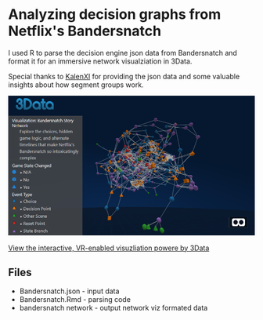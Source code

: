 # Analyzing decision graphs from Netflix's Bandersnatch

I used R to parse the decision engine json data from Bandersnatch and format it for an immersive network visualziation in 3Data.

Special thanks to [KalenXI](https://github.com/KalenXI/Bandersnatch) for providing the json data and some valuable insights about how segment groups work.

![3Data network visualization screenshot](viz.png)

[View the interactive, VR-enabled visuzliation powere by 3Data](https://fortress.3data.io/embed.html?room=5c363248152c622ab0c3cc3f&environment=tron-environment-blue&transparent=true)

## Files

* Bandersnatch.json - input data
* Bandersnatch.Rmd - parsing code
* bandersnatch network - output network viz formated data